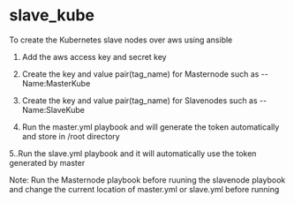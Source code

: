# slave_kube

To create the Kubernetes slave nodes over aws using ansible

1. Add the aws access key and secret key

2. Create the key and value pair(tag_name) for Masternode such as --Name:MasterKube

3. Create the key and value pair(tag_name) for Slavenodes such as --Name:SlaveKube

4. Run the master.yml playbook and will generate the token automatically and store in /root directory

5..Run the slave.yml playbook and it will automatically use the token generated by master

Note: Run the Masternode playbook before ruuning the slavenode playbook and change the current location of master.yml or slave.yml before running
